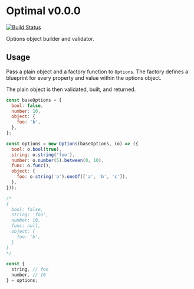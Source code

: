 # Optimal v0.0.0
[![Build Status](https://travis-ci.org/milesj/optimal.svg?branch=master)](https://travis-ci.org/milesj/optimal)

Options object builder and validator.

## Usage

Pass a plain object and a factory function to `Options`. The factory defines a
blueprint for every property and value within the options object.

The plain object is then validated, built, and returned.

```js
const baseOptions = {
  bool: false,
  number: 10,
  object: {
    foo: 'b',
  },
};

const options = new Options(baseOptions, (o) => ({
  bool: o.bool(true),
  string: o.string('foo'),
  number: o.number(5).between(0, 10),
  func: o.func(),
  object: {
    foo: o.string('a').oneOf(['a', 'b', 'c']),
  },
}));

/*
{
  bool: false,
  string: 'foo',
  number: 10,
  func: null,
  object: {
    foo: 'b',
  }
}
*/

const {
  string, // foo
  number, // 10
} = options;
```
